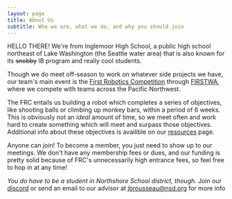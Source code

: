```yaml
---
layout: page
title: About Us
subtitle: Who we are, what we do, and why you should join
---
```


HELLO THERE! We're from Inglemoor High School, a public high school northeast of Lake Washington (the Seattle water area) that is also known for its ~~snobby~~ IB program and really cool students.

Though we do meet off-season to work on whatever side projects we have, our team's main event is the [First Robotics Competition](https://www.firstinspires.org/robotics/frc) through [FIRSTWA](https://firstwa.org/), where we compete with teams across the Pacific Northwest. 

The FRC entails us building a robot which completes a series of objectives, like shooting balls or climbing up monkey bars, within a period of 6 weeks. This is obviously not an *ideal* amount of time, so we meet often and work hard to create something which will meet and surpass those objectives. Additional info about these objectives is availible on our [resources](https://www.valhallabots.tech/resources/) page.   

Anyone can join! To become a member, you just need to show up to our meetings. We don't have any membership fees or dues, and our funding is pretty solid because of FRC's unnecessarily high entrance fees, so feel free to hop in at any time!

*You do have to be a student in Northshore School district, though.*
Join our [discord](https://discord.gg/a5N8bf5n) or send an email to our advisor at jbrousseau@nsd.org for more info
